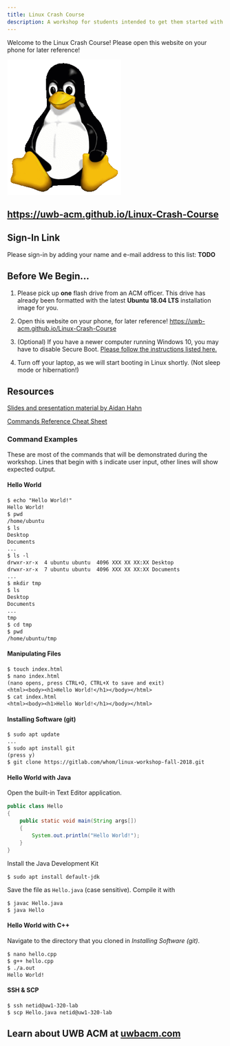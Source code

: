 ```yaml
---
title: Linux Crash Course
description: A workshop for students intended to get them started with Linux. Hosted by the UWB ACM.
---
```


Welcome to the Linux Crash Course!
Please open this website on your phone for later reference!

![Tux Penguin](Tux.png)

## https://uwb-acm.github.io/Linux-Crash-Course

## Sign-In Link

Please sign-in by adding your name and e-mail address to this list: **TODO**

## Before We Begin...

1. Please pick up **one** flash drive from an ACM officer. This drive has already been formatted
  with the latest **Ubuntu 18.04 LTS** installation image for you.
  
2. Open this website on your phone, for later reference! https://uwb-acm.github.io/Linux-Crash-Course

3. (Optional) If you have a newer computer running Windows 10, you may have to disable Secure Boot.
  [Please follow the instructions listed here.](https://docs.microsoft.com/en-us/windows-hardware/manufacture/desktop/disabling-secure-boot)
  
4. Turn off your laptop, as we will start booting in Linux shortly. (Not sleep mode or hibernation!)

## Resources

[Slides and presentation material by Aidan Hahn](https://gitlab.com/whom/linux-workshop-fall-2018)

[Commands Reference Cheat Sheet](/LinuxLab_CheatSheet.pdf)

### Command Examples

These are most of the commands that will be demonstrated during the workshop.
Lines that begin with `$` indicate user input, other lines will show expected output.

#### Hello World

```console
$ echo "Hello World!"
Hello World!
$ pwd
/home/ubuntu
$ ls
Desktop
Documents
...
$ ls -l 
drwxr-xr-x  4 ubuntu ubuntu  4096 XXX XX XX:XX Desktop
drwxr-xr-x  7 ubuntu ubuntu  4096 XXX XX XX:XX Documents
...
$ mkdir tmp
$ ls
Desktop
Documents
...
tmp
$ cd tmp
$ pwd
/home/ubuntu/tmp
```

#### Manipulating Files

```console
$ touch index.html
$ nano index.html
(nano opens, press CTRL+O, CTRL+X to save and exit)
<html><body><h1>Hello World!</h1></body></html>
$ cat index.html
<html><body><h1>Hello World!</h1></body></html>
```

#### Installing Software (git)

```console
$ sudo apt update
...
$ sudo apt install git
(press y)
$ git clone https://gitlab.com/whom/linux-workshop-fall-2018.git
```

#### Hello World with Java

Open the built-in Text Editor application.

```java
public class Hello
{
    public static void main(String args[])
    {
        System.out.println("Hello World!");
    }
}
```

Install the Java Development Kit
```console
$ sudo apt install default-jdk
```

Save the file as `Hello.java` (case sensitive).
Compile it with 

```console
$ javac Hello.java
$ java Hello
```

#### Hello World with C++

Navigate to the directory that you cloned in _Installing Software (git)_.

```console
$ nano hello.cpp
$ g++ hello.cpp
$ ./a.out
Hello World!
```

#### SSH & SCP

```console
$ ssh netid@uw1-320-lab
$ scp Hello.java netid@uw1-320-lab
```

## Learn about UWB ACM at [uwbacm.com](https://uwbacm.com)
